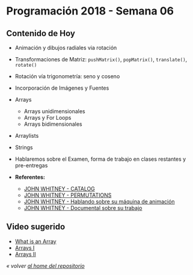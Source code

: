 # Programación 2018 - Semana 06
## Contenido de Hoy
* Animación y dibujos radiales via rotación
* Transformaciones de Matriz: `pushMatrix()`, `popMatrix()`, `translate()`, `rotate()`
* Rotación vía trigonometría: seno y coseno
* Incorporación de Imágenes y Fuentes
* Arrays
  * Arrays unidimensionales
  * Arrays y For Loops
  * Arrays bidimensionales
* Arraylists
* Strings

* Hablaremos sobre el Examen, forma de trabajo en clases restantes y pre-entregas

* **Referentes:**
  * [JOHN WHITNEY - CATALOG](https://www.youtube.com/watch?v=TbV7loKp69s)
  * [JOHN WHITNEY - PERMUTATIONS ](https://www.youtube.com/watch?v=kdYxJ85RSds)
  * [JOHN WHITNEY - Hablando sobre su máquina de animación](https://www.youtube.com/watch?v=5eMSPtm6u5Y)
  * [JOHN WHITNEY - Documental sobre su trabajo](https://www.youtube.com/watch?v=cP5Mj6ZvZJc)


## Video sugerido

* [What is an Array](https://www.youtube.com/watch?v=NptnmWvkbTw)
* [Arrays I](https://www.acamica.com/clases/391/programacion-creativa-con-processing/arrays)
* [Arrays II](https://www.acamica.com/clases/410/programacion-creativa-con-processing/arrays-ii)


*« volver [al home del repositorio](https://github.com/Franzel/UDD_Programacion_2018_1sem_2)*
